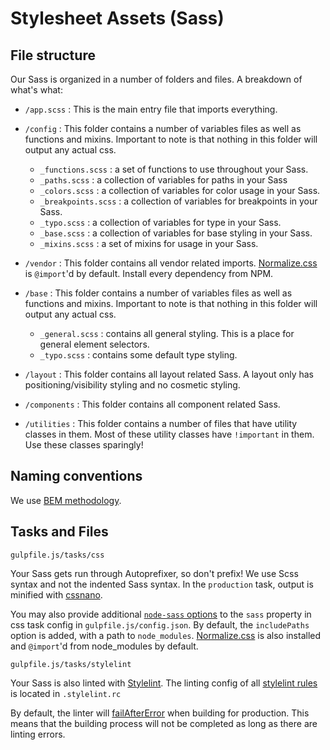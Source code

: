 # Stylesheet Assets (Sass)

## File structure

Our Sass is organized in a number of folders and files. A breakdown of what's what:

- `/app.scss` : This is the main entry file that imports everything.

- `/config` : This folder contains a number of variables files as well as functions and mixins. Important to note is that nothing in this folder will output any actual css.
    - `_functions.scss` : a set of functions to use throughout your Sass.
    - `_paths.scss` : a collection of variables for paths in your Sass
    - `_colors.scss` : a collection of variables for color usage in your Sass.
    - `_breakpoints.scss` : a collection of variables for breakpoints in your Sass.
    - `_typo.scss` : a collection of variables for type in your Sass.
    - `_base.scss` : a collection of variables for base styling in your Sass.
    - `_mixins.scss` : a set of mixins for usage in your Sass.

- `/vendor` : This folder contains all vendor related imports. [Normalize.css](https://github.com/necolas/normalize.css) is `@import`'d by default. Install every dependency from NPM.

- `/base` : This folder contains a number of variables files as well as functions and mixins. Important to note is that nothing in this folder will output any actual css.
    - `_general.scss` : contains all general styling. This is a place for general element selectors.
    - `_typo.scss` : contains some default type styling.

- `/layout` : This folder contains all layout related Sass. A layout only has positioning/visibility styling and no cosmetic styling.

- `/components` : This folder contains all component related Sass.

- `/utilities` : This folder contains a number of files that have utility classes in them. Most of these utility classes have `!important` in them. Use these classes sparingly!


## Naming conventions

We use [BEM methodology](https://en.bem.info/methodology/).


## Tasks and Files
```
gulpfile.js/tasks/css
```
Your Sass gets run through Autoprefixer, so don't prefix! We use Scss syntax and not the indented Sass syntax. In the `production` task, output is minified with [cssnano](https://github.com/ben-eb/cssnano).

You may also provide additional [`node-sass` options](https://github.com/sass/node-sass#options) to the `sass` property in css task config in `gulpfile.js/config.json`. By default, the `includePaths` option is added, with a path to `node_modules`. [Normalize.css](https://github.com/necolas/normalize.css) is also installed and `@import`'d from node_modules by default.


```
gulpfile.js/tasks/stylelint
```
Your Sass is also linted with [Stylelint](https://github.com/stylelint/stylelint). The linting config of all [stylelint rules](http://stylelint.io/user-guide/rules/) is located in `.stylelint.rc`

By default, the linter will [failAfterError](https://github.com/olegskl/gulp-stylelint#failaftererror) when building for production. This means that the building process will not be completed as long as there are linting errors.
